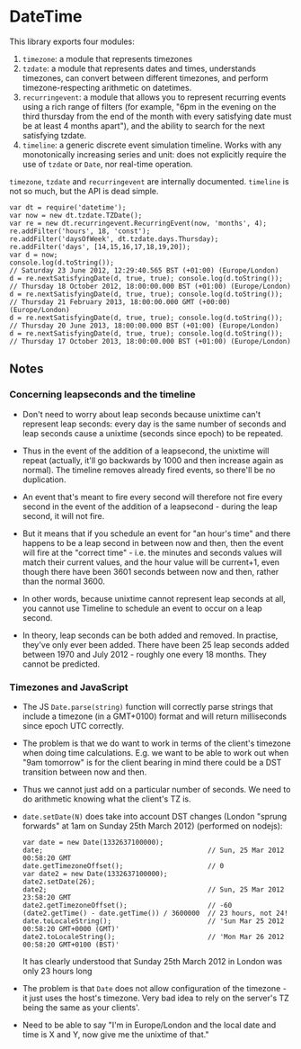 # DateTime

This library exports four modules:

1. `timezone`: a module that represents timezones
2. `tzdate`: a module that represents dates and times, understands
 timezones, can convert between different timezones, and perform
 timezone-respecting arithmetic on datetimes.
3. `recurringevent`: a module that allows you to represent recurring
 events using a rich range of filters (for example, "6pm in the
 evening on the third thursday from the end of the month with every
 satisfying date must be at least 4 months apart"), and the ability to
 search for the next satisfying tzdate.
4. `timeline`: a generic discrete event simulation timeline. Works
 with any monotonically increasing series and unit: does not
 explicitly require the use of `tzdate` or `Date`, nor real-time
 operation.

`timezone`, `tzdate` and `recurringevent` are internally
documented. `timeline` is not so much, but the API is dead simple.

    var dt = require('datetime');
    var now = new dt.tzdate.TZDate();
    var re = new dt.recurringevent.RecurringEvent(now, 'months', 4);
    re.addFilter('hours', 18, 'const');
    re.addFilter('daysOfWeek', dt.tzdate.days.Thursday);
    re.addFilter('days', [14,15,16,17,18,19,20]);
    var d = now;
    console.log(d.toString());
    // Saturday 23 June 2012, 12:29:40.565 BST (+01:00) (Europe/London)
    d = re.nextSatisfyingDate(d, true, true); console.log(d.toString());
    // Thursday 18 October 2012, 18:00:00.000 BST (+01:00) (Europe/London)
    d = re.nextSatisfyingDate(d, true, true); console.log(d.toString());
    // Thursday 21 February 2013, 18:00:00.000 GMT (+00:00) (Europe/London)
    d = re.nextSatisfyingDate(d, true, true); console.log(d.toString());
    // Thursday 20 June 2013, 18:00:00.000 BST (+01:00) (Europe/London)
    d = re.nextSatisfyingDate(d, true, true); console.log(d.toString());
    // Thursday 17 October 2013, 18:00:00.000 BST (+01:00) (Europe/London)


## Notes

### Concerning leapseconds and the timeline

- Don't need to worry about leap seconds because unixtime can't
  represent leap seconds: every day is the same number of seconds and
  leap seconds cause a unixtime (seconds since epoch) to be repeated.

- Thus in the event of the addition of a leapsecond, the unixtime will
  repeat (actually, it'll go backwards by 1000 and then increase again
  as normal). The timeline removes already fired events, so there'll
  be no duplication.

- An event that's meant to fire every second will therefore not fire
  every second in the event of the addition of a leapsecond - during
  the leap second, it will not fire.

- But it means that if you schedule an event for "an hour's time" and
  there happens to be a leap second in between now and then, then the
  event will fire at the "correct time" - i.e. the minutes and seconds
  values will match their current values, and the hour value will be
  current+1, even though there have been 3601 seconds between now and
  then, rather than the normal 3600.

- In other words, because unixtime cannot represent leap seconds at
  all, you cannot use Timeline to schedule an event to occur on a leap
  second.

- In theory, leap seconds can be both added and removed. In practise,
  they've only ever been added. There have been 25 leap seconds added
  between 1970 and July 2012 - roughly one every 18 months. They
  cannot be predicted.


### Timezones and JavaScript

- The JS `Date.parse(string)` function will correctly parse strings
  that include a timezone (in a GMT+0100) format and will return
  milliseconds since epoch UTC correctly.

- The problem is that we do want to work in terms of the client's
  timezone when doing time calculations. E.g. we want to be able to
  work out when "9am tomorrow" is for the client bearing in mind there
  could be a DST transition between now and then.

- Thus we cannot just add on a particular number of seconds. We need
  to do arithmetic knowing what the client's TZ is.

- `date.setDate(N)` does take into account DST changes (London "sprung
  forwards" at 1am on Sunday 25th March 2012) (performed on nodejs):

      var date = new Date(1332637100000);
      date;                                         // Sun, 25 Mar 2012 00:58:20 GMT
      date.getTimezoneOffset();                     // 0
      var date2 = new Date(1332637100000);
      date2.setDate(26);
      date2;                                        // Sun, 25 Mar 2012 23:58:20 GMT
      date2.getTimezoneOffset();                    // -60
      (date2.getTime() - date.getTime()) / 3600000  // 23 hours, not 24!
      date.toLocaleString();                        // 'Sun Mar 25 2012 00:58:20 GMT+0000 (GMT)'
      date2.toLocaleString();                       // 'Mon Mar 26 2012 00:58:20 GMT+0100 (BST)'

  It has clearly understood that Sunday 25th March 2012 in London was
  only 23 hours long

- The problem is that `Date` does not allow configuration of the
  timezone - it just uses the host's timezone. Very bad idea to rely
  on the server's TZ being the same as your clients'.

- Need to be able to say "I'm in Europe/London and the local date and
  time is X and Y, now give me the unixtime of that."
